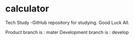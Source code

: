 # calculator
Tech Study -GitHub repository for studying. Good Luck All. 

Product branch is : mater
Development branch is : develop
